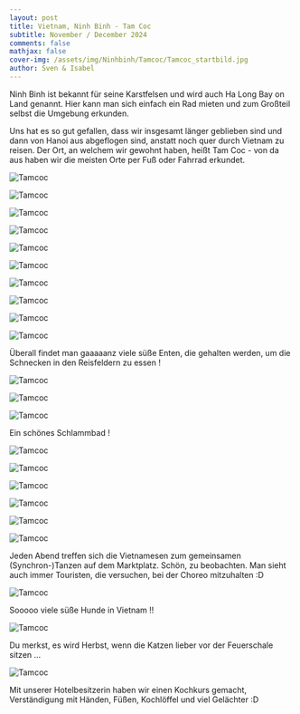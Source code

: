 ```yaml
---
layout: post
title: Vietnam, Ninh Binh - Tam Coc
subtitle: November / December 2024
comments: false
mathjax: false
cover-img: /assets/img/Ninhbinh/Tamcoc/Tamcoc_startbild.jpg
author: Sven & Isabel
---
```


Ninh Binh ist bekannt für seine Karstfelsen und wird auch Ha Long Bay on Land genannt. Hier kann man sich einfach ein Rad mieten und zum Großteil selbst die Umgebung erkunden.

Uns hat es so gut gefallen, dass wir insgesamt länger geblieben sind und dann von Hanoi aus abgeflogen sind, anstatt noch quer durch Vietnam zu reisen.
Der Ort, an welchem wir gewohnt haben, heißt Tam Coc - von da aus haben wir die meisten Orte per Fuß oder Fahrrad erkundet.

![Tamcoc](/assets/img/Ninhbinh/Tamcoc/Tamcoc_1.jpg)

![Tamcoc](/assets/img/Ninhbinh/Tamcoc/Tamcoc_2.jpg)

![Tamcoc](/assets/img/Ninhbinh/Tamcoc/Tamcoc_3.jpg)

![Tamcoc](/assets/img/Ninhbinh/Tamcoc/Tamcoc_4.jpg)

![Tamcoc](/assets/img/Ninhbinh/Tamcoc/Tamcoc_5.jpg)

![Tamcoc](/assets/img/Ninhbinh/Tamcoc/Tamcoc_6.jpg)

![Tamcoc](/assets/img/Ninhbinh/Tamcoc/Tamcoc_7.jpg)

![Tamcoc](/assets/img/Ninhbinh/Tamcoc/Tamcoc_8.jpg)

![Tamcoc](/assets/img/Ninhbinh/Tamcoc/Tamcoc_9.jpg)

![Tamcoc](/assets/img/Ninhbinh/Tamcoc/Tamcoc_10.jpg)

Überall findet man gaaaaanz viele süße Enten, die gehalten werden, um die Schnecken in den Reisfeldern zu essen !

![Tamcoc](/assets/img/Ninhbinh/Tamcoc/Tamcoc_11.jpg)

![Tamcoc](/assets/img/Ninhbinh/Tamcoc/Tamcoc_12.jpg)

![Tamcoc](/assets/img/Ninhbinh/Tamcoc/Tamcoc_13.jpg)

Ein schönes Schlammbad !

![Tamcoc](/assets/img/Ninhbinh/Tamcoc/Tamcoc_14.jpg)

![Tamcoc](/assets/img/Ninhbinh/Tamcoc/Tamcoc_15.jpg)

![Tamcoc](/assets/img/Ninhbinh/Tamcoc/Tamcoc_16.jpg)

![Tamcoc](/assets/img/Ninhbinh/Tamcoc/Tamcoc_17.jpg)

![Tamcoc](/assets/img/Ninhbinh/Tamcoc/Tamcoc_18.jpg)

![Tamcoc](/assets/img/Ninhbinh/Tamcoc/Tamcoc_19.jpg)

Jeden Abend treffen sich die Vietnamesen zum gemeinsamen (Synchron-)Tanzen auf dem Marktplatz. Schön, zu beobachten. Man sieht auch immer Touristen, die versuchen, bei der Choreo mitzuhalten :D
 
![Tamcoc](/assets/img/Ninhbinh/Tamcoc/Tamcoc_20.jpg)

Sooooo viele süße Hunde in Vietnam !!

![Tamcoc](/assets/img/Ninhbinh/Tamcoc/Tamcoc_21.jpg)

Du merkst, es wird Herbst, wenn die Katzen lieber vor der Feuerschale sitzen ...

![Tamcoc](/assets/img/Ninhbinh/Tamcoc/Tamcoc_22.jpg)

Mit unserer Hotelbesitzerin haben wir einen Kochkurs gemacht, Verständigung mit Händen, Füßen, Kochlöffel und viel Gelächter :D
